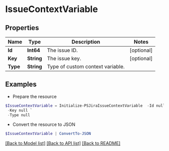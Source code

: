 # IssueContextVariable
## Properties

Name | Type | Description | Notes
------------ | ------------- | ------------- | -------------
**Id** | **Int64** | The issue ID. | [optional] 
**Key** | **String** | The issue key. | [optional] 
**Type** | **String** | Type of custom context variable. | 

## Examples

- Prepare the resource
```powershell
$IssueContextVariable = Initialize-PSJiraIssueContextVariable  -Id null `
 -Key null `
 -Type null
```

- Convert the resource to JSON
```powershell
$IssueContextVariable | ConvertTo-JSON
```

[[Back to Model list]](../README.md#documentation-for-models) [[Back to API list]](../README.md#documentation-for-api-endpoints) [[Back to README]](../README.md)

